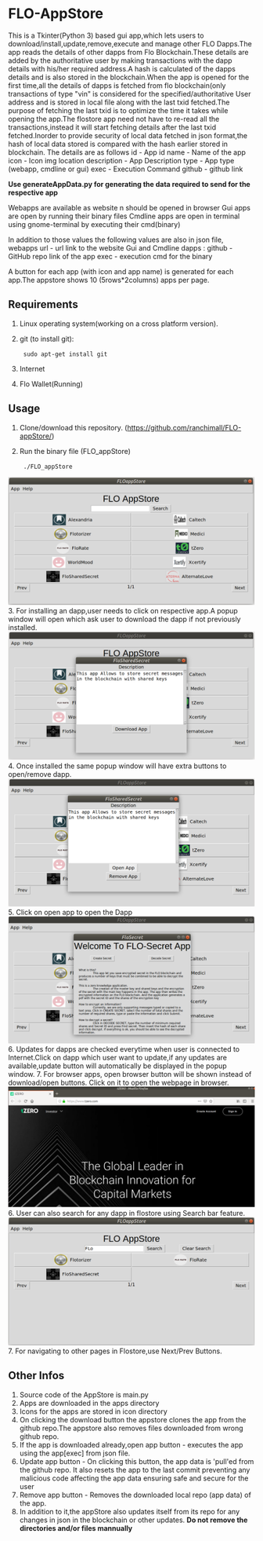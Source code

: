 # FLO-AppStore
This is a Tkinter(Python 3) based gui app,which lets users to download/install,update,remove,execute and manage other FLO Dapps.The app reads the details of other dapps from Flo Blockchain.These details are added by the authoritative user by making transactions with the dapp details with his/her required address.A hash is calculated of the dapps details and is also stored in the blockchain.When the app is opened for the first time,all the details of dapps is fetched from flo blockchain(only transactions of type "vin" is considered for the specified/authoritative User address and is stored in local file along with the last txid fetched.The purpose of fetching the last txid is to optimize the time it takes while opening the app.The flostore app need not have to re-read all the transactions,instead it will start fetching details after the last txid fetched.Inorder to provide security of local data fetched in json format,the hash of local data stored is compared with the hash earlier stored in blockchain. 
The details are as follows 
id - App id
name - Name of the app
icon - Icon img location 
description - App Description
type - App type (webapp, cmdline or gui)
exec - Execution Command
github - github link

**Use generateAppData.py for generating the data required to send for the respective app**


Webapps are available as website n should be opened in browser
Gui apps are open by running their binary files
Cmdline apps are open in terminal using gnome-terminal by executing their cmd(binary)

In addition to those values the following values are also in json file, 
webapps url - url link to the website
Gui and Cmdline dapps :
github - GitHub repo link of the app
exec - execution cmd for the binary

A button for each app (with icon and app name) is generated for each app.The appstore shows 10 (5rows*2columns) apps per page.

## Requirements
1. Linux operating system(working on a cross platform version).
2. git (to install git):

		sudo apt-get install git
3. Internet
4. Flo Wallet(Running)

## Usage
1. Clone/download this repository. (https://github.com/ranchimall/FLO-appStore/)
2. Run the binary file (FLO_appStore)

		./FLO_appStore
![Screenshot](screenshots/App-Store.png)
3. For installing an dapp,user needs to click on respective app.A popup window will open which ask user to download the dapp if not previously installed.
![Screenshot](screenshots/downloadApp.png)
4. Once installed the same popup window will have extra buttons to open/remove dapp.
![Screenshot](screenshots/openApp.png)
5. Click on open app to open the Dapp
![Screenshot](screenshots/appHome.png)
6. Updates for dapps are checked everytime when user is connected to Internet.Click on dapp which user want to update,if any updates are available,update button will automatically be displayed in the popup window.
7. For browser apps, open browser button will be shown instead of download/open buttons. Click on it to open the webpage in browser.
![Screenshot](screenshots/browserApp.png)
6. User can also search for any dapp in flostore using Search bar feature.
![Screenshot](screenshots/searchApp.png)
7. For navigating to other pages in Flostore,use Next/Prev Buttons.

## Other Infos

1. Source code of the AppStore is main.py
2. Apps are downloaded in the apps directory
3. Icons for the apps are stored in icon directory
4. On clicking the download button the appstore clones the app from the github repo.The appstore also removes files downloaded from wrong github repo.
5. If the app is downloaded already,open app button - executes the app using the app[exec] from json file.
6. Update app button - On clicking this button, the app data is 'pull'ed from the github repo. It also resets the app to the last commit preventing any malicious code affecting the app data ensuring safe and secure for the user
7. Remove app button - Removes the downloaded local repo (app data) of the app.
8. In addition to it,the appStore also updates itself from its repo for any changes in json in the blockchain or other updates.
**Do not remove the directories and/or files mannually**
